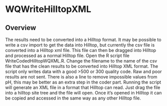 # WQWriteHilltopXML

## Overview

The results need to be converted into a Hilltop format.  It may be possible to write a csv import to get the data into Hilltop, but currently the csv file is converted into a Hilltop xml file.  This file can then be dragged into Hilltop and processed as a normal Hilltop file.
Open the R script file WriteCodedHilltopWQXML.R.  Change the filename to the name of the csv file that has the clean results to be converted into Hilltop XML format.
The script only writes data with a good >500 or 300 quality code.  Raw and poor results are not sent.  There is also a line to remove impossible values from pH, this may be better as an extra step in the coder part.
Running the script will generate an XML file in a format that Hilltop can read.  Just drag the file into a hilltop site tree and the file will open.  Once it’s opened in Hilltop it can be copied and accessed in the same way as any other Hilltop file.
